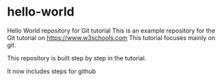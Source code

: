 # hello-world
Hello World repository for Git tutorial
This is an example repository for the Git tutorial on https://www.w3schools.com
This tutorial focuses mainly on git.

This repository is built step by step in the tutorial.

It now includes steps for github 
